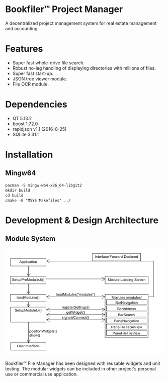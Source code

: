 # Bookfiler™ Project Manager
A decentralized project management system for real estate management and accounting.

# Features
* Super fast whole-drive file search.
* Robust no-lag handling of displaying directories with millions of files.
* Super fast start-up.
* JSON tree viewer module.
* File OCR module.

# Dependencies
* QT 5.13.2
* boost 1.72.0
* rapidjson v1.1 (2016-8-25)
* SQLite 3.31.1

# Installation

## Mingw64

```shell
pacman -S mingw-w64-x86_64-libgit2
mkdir build
cd build
cmake -G "MSYS Makefiles" ../
```

# Development & Design Architecture

## Module System
![Module System](https://github.com/bradosia/BookFiler-File-Manager/blob/master/UML/module_system_D20200324.png)

Bookfiler™ File Manager has been designed with reusable widgets and unit testing. The modular widgets can be included in other project's personal use or commercial use application.
